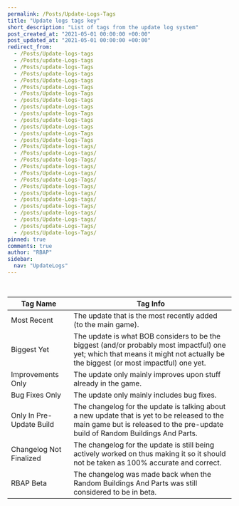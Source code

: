 ```yaml
---
permalink: /Posts/Update-Logs-Tags
title: "Update logs tags key"
short_description: "List of tags from the update log system"
post_created_at: "2021-05-01 00:00:00 +00:00"
post_updated_at: "2021-05-01 00:00:00 +00:00"
redirect_from:
  - /Posts/Update-logs-tags
  - /Posts/update-Logs-tags
  - /Posts/update-logs-Tags
  - /Posts/update-logs-tags
  - /Posts/Update-Logs-tags
  - /Posts/update-Logs-Tags
  - /Posts/Update-logs-Tags
  - /posts/Update-logs-tags
  - /posts/update-Logs-tags
  - /posts/update-logs-Tags
  - /posts/update-logs-tags
  - /posts/Update-Logs-tags
  - /posts/update-Logs-Tags
  - /posts/Update-logs-Tags
  - /Posts/Update-logs-tags/
  - /Posts/update-Logs-tags/
  - /Posts/update-logs-Tags/
  - /Posts/update-logs-tags/
  - /Posts/Update-Logs-tags/
  - /Posts/update-Logs-Tags/
  - /Posts/Update-logs-Tags/
  - /posts/Update-logs-tags/
  - /posts/update-Logs-tags/
  - /posts/update-logs-Tags/
  - /posts/update-logs-tags/
  - /posts/Update-Logs-tags/
  - /posts/update-Logs-Tags/
  - /posts/Update-logs-Tags/
pinned: true
comments: true
author: "RBAP"
sidebar:
  nav: "UpdateLogs"
---
```


<br>

| Tag Name                 | Tag Info |
|-|-|
| Most Recent              | The update that is the most recently added (to the main game). |
| Biggest Yet              | The update is what BOB considers to be the biggest (and/or probably most impactful) one yet; which that means it might not actually be the biggest (or most impactful) one yet. |
| Improvements Only        | The update only mainly improves upon stuff already in the game. |
| Bug Fixes Only           | The update only mainly includes bug fixes. |
| Only In Pre-Update Build | The changelog for the update is talking about a new update that is yet to be released to the main game but is released to the pre-update build of Random Buildings And Parts. |
| Changelog Not Finalized  | The changelog for the update is still being actively worked on thus making it so it should not be taken as 100% accurate and correct. |
| RBAP Beta                | The changelog was made back when the Random Buildings And Parts was still considered to be in beta. |
